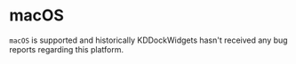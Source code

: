 # macOS

`macOS` is supported and historically KDDockWidgets hasn't received any bug reports regarding this platform.
